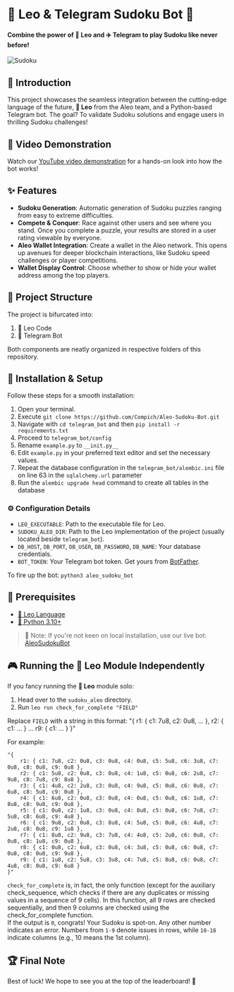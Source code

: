 # 🦁 Leo & Telegram Sudoku Bot 🧩
#### Combine the power of **🦁 Leo** and **✈️ Telegram** to play Sudoku like never before!

![Sudoku](https://i.imgur.com/5PqQoJb.jpg)

## 🚀 Introduction

This project showcases the seamless integration between the cutting-edge language of the future, **🦁 Leo** from the Aleo team, and a Python-based Telegram bot. The goal? To validate Sudoku solutions and engage users in thrilling Sudoku challenges!

## 🎥 Video Demonstration
Watch our [YouTube video demonstration](https://youtube.com/shorts/YxGKan5vnx4?feature=share) for a hands-on look into how the bot works!

## ✨ Features
- **Sudoku Generation**: Automatic generation of Sudoku puzzles ranging from easy to extreme difficulties.
- **Compete & Conquer**: Race against other users and see where you stand. Once you complete a puzzle, your results are stored in a user rating viewable by everyone.
- **Aleo Wallet Integration**: Create a wallet in the Aleo network. This opens up avenues for deeper blockchain interactions, like Sudoku speed challenges or player competitions.
- **Wallet Display Control**: Choose whether to show or hide your wallet address among the top players.

## 📂 Project Structure
The project is bifurcated into:
1. 🦁 Leo Code
2. 🤖 Telegram Bot

Both components are neatly organized in respective folders of this repository.

## 🔧 Installation & Setup
Follow these steps for a smooth installation:
1. Open your terminal.
2. Execute `git clone https://github.com/Compich/Aleo-Sudoku-Bot.git`
3. Navigate with `cd telegram_bot` and then `pip install -r requirements.txt`
4. Proceed to `telegram_bot/config`
5. Rename `example.py` to `__init.py__`
6. Edit `example.py` in your preferred text editor and set the necessary values.
7. Repeat the database configuration in the `telegram_bot/alembic.ini` file on line 63 in the `sqlalchemy.url` parameter
8. Run the `alembic upgrade head` command to create all tables in the database

### ⚙️ Configuration Details
- `LEO_EXECUTABLE`: Path to the executable file for Leo.
- `SUDOKU_ALEO_DIR`: Path to the Leo implementation of the project (usually located beside `telegram_bot`).
- `DB_HOST`, `DB_PORT`, `DB_USER`, `DB_PASSWORD`, `DB_NAME`: Your database credentials.
- `BOT_TOKEN`: Your Telegram bot token. Get yours from [BotFather](https://t.me/BotFather).

To fire up the bot: `python3 aleo_sudoku_bot`

## 📌 Prerequisites
- [🦁 Leo Language](https://developer.aleo.org/leo/installation)
- [🐍 Python 3.10+](https://www.python.org/downloads/)

> 📣 Note: If you're not keen on local installation, use our live bot: [AleoSudokuBot](https://t.me/AleoSudokuBot)

## 🎮 Running the 🦁 Leo Module Independently
If you fancy running the **🦁 Leo** module solo:
1. Head over to the `sudoku_aleo` directory.
2. Run `leo run check_for_complete "FIELD"`

Replace `FIELD` with a string in this format:
"{ r1: { c1: 7u8, c2: 0u8, ... }, r2: { c1: ... } ... r9: { c1: ... } }"

For example:<br>
```
"{ 
    r1: { c1: 7u8, c2: 0u8, c3: 0u8, c4: 0u8, c5: 5u8, c6: 3u8, c7: 0u8, c8: 0u8, c9: 0u8 }, 
    r2: { c1: 5u8, c2: 0u8, c3: 0u8, c4: 1u8, c5: 0u8, c6: 2u8, c7: 9u8, c8: 7u8, c9: 8u8 }, 
    r3: { c1: 4u8, c2: 2u8, c3: 0u8, c4: 9u8, c5: 0u8, c6: 0u8, c7: 6u8, c8: 5u8, c9: 0u8 }, 
    r4: { c1: 6u8, c2: 0u8, c3: 0u8, c4: 0u8, c5: 0u8, c6: 1u8, c7: 8u8, c8: 9u8, c9: 0u8 }, 
    r5: { c1: 0u8, c2: 1u8, c3: 0u8, c4: 8u8, c5: 0u8, c6: 7u8, c7: 5u8, c8: 6u8, c9: 4u8 }, 
    r6: { c1: 9u8, c2: 0u8, c3: 8u8, c4: 5u8, c5: 0u8, c6: 4u8, c7: 2u8, c8: 0u8, c9: 1u8 }, 
    r7: { c1: 8u8, c2: 9u8, c3: 7u8, c4: 4u8, c5: 2u8, c6: 0u8, c7: 0u8, c8: 1u8, c9: 0u8 }, 
    r8: { c1: 0u8, c2: 6u8, c3: 0u8, c4: 3u8, c5: 0u8, c6: 0u8, c7: 0u8, c8: 0u8, c9: 9u8 }, 
    r9: { c1: 1u8, c2: 5u8, c3: 3u8, c4: 7u8, c5: 8u8, c6: 0u8, c7: 4u8, c8: 0u8, c9: 6u8 } 
}"
```

`check_for_complete` is, in fact, the only function (except for the auxiliary check_sequence, which checks if there are any duplicates or missing values in a sequence of 9 cells). In this function, all 9 rows are checked sequentially, and then 9 columns are checked using the check_for_complete function.<br>If the output is `0`, congrats! Your Sudoku is spot-on. Any other number indicates an error. Numbers from `1-9` denote issues in rows, while `10-18` indicate columns (e.g., 10 means the 1st column).

## 🏆 Final Note
Best of luck! We hope to see you at the top of the leaderboard! 🌟
